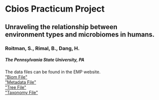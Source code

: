 # Cbios Practicum Project

## Unraveling the relationship between environment types and microbiomes in humans. 
### Roitman, S., Rimal, B., Dang, H.
##### The Pennsylvania State University, PA

The data files can be found in the EMP website. <br>
["Biom File"](ftp://ftp.microbio.me/emp/release1/otu_tables/closed_ref_silva/emp_cr_silva_16S_123.subset_10k.biom) <br>
["Metadata File"](ftp://ftp.microbio.me/emp/release1/mapping_files/emp_qiime_mapping_subset_10k.tsv) <br>
["Tree File"](ftp://ftp.microbio.me/emp/release1/otu_info/silva_123/97_otus.tre)<br>
["Taxonomy File"](ftp://ftp.microbio.me/emp/release1/otu_info/silva_123/taxonomy/taxonomy_7_levels.txt) <br>

